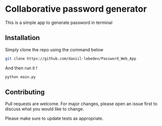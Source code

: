 # Collaborative password generator

This is a simple app to generate password in terminal

## Installation

Simply clone the repo using the command below

```bash
git clone https://github.com/daniil-lebedev/Password_Web_App
```

And then run it !

```bash
python main.py
```



## Contributing
Pull requests are welcome. For major changes, please open an issue first to discuss what you would like to change.

Please make sure to update tests as appropriate.
